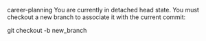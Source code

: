 career-planning
You are currently in detached head state. You must checkout a new branch to associate it with the current commit:

git checkout -b new_branch
